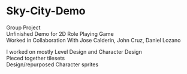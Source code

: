 # Sky-City-Demo
Group Project <br />
Unfinished Demo for 2D Role Playing Game <br />
Worked in Collaboration With Jose Calderin, John Cruz, Daniel Lozano <br />

I worked on mostly Level Design and Character Design <br />
Pieced together tilesets <br />
Design/repurposed Character sprites<br />
